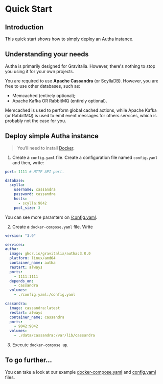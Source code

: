 # Quick Start

## Introduction

This quick start shows how to simply deploy an Autha instance.

## Understanding your needs

Autha is primarily designed for Gravitalia. However, there's nothing to stop you using it for your own projects.

You are required to use **Apache Cassandra** (or ScyllaDB). However, you are free to use other databases, such as:

- Memcached (entirely optional);
- Apache Kafka OR RabbitMQ (entirely optional).

Memcached is used to perform global cached actions, while Apache Kafka (or RabbitMQ) is used to emit event messages for others services, which is probably not the case for you.

## Deploy simple Autha instance

> You'll need to install [Docker](https://www.docker.com/).

1. Create a `config.yaml` file.
   Create a configuration file named `config.yaml` and then, write:

```yaml
port: 1111 # HTTP API port.

database:
  scylla:
    username: cassandra
    password: cassandra
    hosts:
      - scylla:9042
    pool_size: 3
```

You can see more paramters on [/config.yaml](https://github.com/Gravitalia/Autha/blob/master/config.yaml).

2. Create a `docker-compose.yaml` file.
   Write

```yaml
version: "3.9"

services:
autha:
  image: ghcr.io/gravitalia/autha:3.0.0
  platform: linux/amd64
  container_name: autha
  restart: always
  ports:
    - 1111:1111
  depends_on:
    - cassandra
  volumes:
    - ./config.yaml:/config.yaml

cassandra:
  image: cassandra:latest
  restart: always
  container_name: cassandra
  ports:
    - 9042:9042
  volumes:
    - ./data/cassandra:/var/lib/cassandra
```

3. Execute `docker-compose up`.

## To go further...

You can take a look at our example [docker-compose.yaml](https://github.com/Gravitalia/Autha/blob/master/docker-compose.yml) and [config.yaml](https://github.com/Gravitalia/Autha/blob/master/config.yaml) files.
